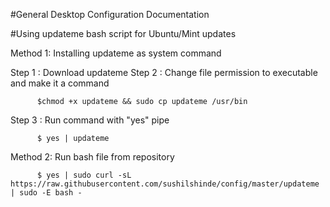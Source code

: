 #General Desktop Configuration Documentation 


#Using updateme bash script for Ubuntu/Mint updates

Method 1: Installing updateme as system command

Step 1 :  Download updateme
Step 2 :  Change file permission to executable and make it a command
          
          $chmod +x updateme && sudo cp updateme /usr/bin

Step 3 :  Run command with "yes" pipe 
          
          $ yes | updateme

Method 2: Run bash file from repository 

          $ yes | sudo curl -sL https://raw.githubusercontent.com/sushilshinde/config/master/updateme | sudo -E bash -
